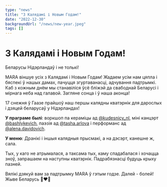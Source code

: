 ```yaml
---
type: "news"
title: "З Калядамі і Новым Годам!"
date: "2022-12-30"
backgroundUrl: "/news/new-year.jpeg"
tags: []
---
```


# З Калядамі і Новым Годам!

Беларусы Нідэрландаў і не толькі!

MARA віншуе усіх з Калядамі і Новым Годам! Жадаем усім нам цяпла і бяспекі ў нашых дамах,
пачуцця згуртаванасці, адчування падтрымкі. Каб з кожным днём мы станавіліся ўсё бліжэй да свабоднай
Беларусі і мірнага неба над галавой. Загляне сонца і ў наша аконца!

17 снежня ў Гаазе прайшоў наш першы калядны кватэрнік для дарослых і дзяцей беларусаў у Нідэрландах!

**У праграме былі**: воркшоп па кераміцы ад [@kudesnicy_nl](https://www.instagram.com/kudesnicy_nl/),
міні канцэрт [@bashlykevich](https://www.instagram.com/bashlykevich/), 
паэзія ад [@tasha.arlova](https://www.instagram.com/tasha.arlova/) і перформанс ад
[@alena.davidovich](https://www.instagram.com/alena.davidovich/).

**У меню**: Дранікі і іншыя калядныя прысмакі, а на дэсэрт, канешне ж, сала.

Тых, у каго не атрымалася, а таксама тых, каму спадабалася і хочацца зноў, запрашаем на наступны кватэрнік.
Падрабязнасці будуць крыху пазней.

Вялікі дзякуй вам за падтрымку MARA ў гэтым годзе. Далей - болей! Жыве Беларусь 🤍❤️🤍
